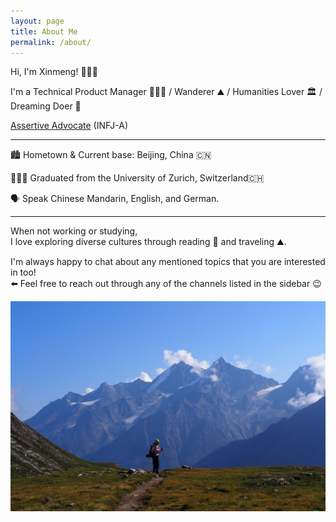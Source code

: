 ```yaml
---
layout: page
title: About Me
permalink: /about/
---
```


Hi, I'm Xinmeng! 🙋🏻‍♀️

I'm a Technical Product Manager 👩🏻‍💻 / Wanderer ⛰️ / Humanities Lover 🏛 / Dreaming Doer 🌈

[Assertive Advocate](https://www.16personalities.com/infj-personality) (INFJ-A)

---
🏙 Hometown & Current base: Beijing, China 🇨🇳

👩🏻‍🎓 Graduated from the University of Zurich, Switzerland🇨🇭

🗣 Speak Chinese Mandarin, English, and German.

---
When not working or studying,  
I love exploring diverse cultures through reading 📖 and traveling ⛰️.

I'm always happy to chat about any mentioned topics that you are interested in too!  
⬅️ Feel free to reach out through any of the channels listed in the sidebar 😉

![Matterhorn](/img/Matterhorn.jpg)